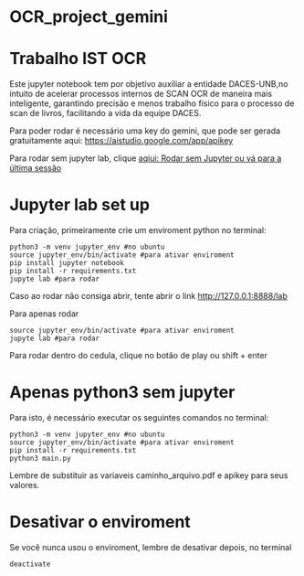 # OCR_project_gemini
# Trabalho IST OCR

Este jupyter notebook tem por objetivo auxiliar a entidade DACES-UNB,no intuito de acelerar processos internos de SCAN OCR de maneira mais inteligente, garantindo precisão e menos trabalho físico para o processo de scan de livros, facilitando a vida da equipe DACES.

Para poder rodar é necessário uma key do gemini, que pode ser gerada gratuitamente aqui: https://aistudio.google.com/app/apikey

Para rodar sem jupyter lab, clique [aqiui: Rodar sem Jupyter ou vá para a última sessão](#apenas-python3-sem-jupyter)

# Jupyter lab set up

Para criação, primeiramente crie um enviroment python no terminal:

```shell
python3 -m venv jupyter_env #no ubuntu
source jupyter_env/bin/activate #para ativar enviroment
pip install jupyter notebook
pip install -r requirements.txt
jupyte lab #para rodar
```

Caso ao rodar não consiga abrir, tente abrir o link http://127.0.0.1:8888/lab

Para apenas rodar 
```shell
source jupyter_env/bin/activate #para ativar enviroment
jupyte lab #para rodar
```
Para rodar dentro do cedula, clique no botão de play ou shift + enter

# Apenas python3 sem jupyter

Para isto, é necessário executar os seguintes comandos no terminal:

```shell
python3 -m venv jupyter_env #no ubuntu
source jupyter_env/bin/activate #para ativar enviroment
pip install -r requirements.txt
python3 main.py

```

Lembre de substituir as variaveis caminho_arquivo.pdf e apikey para seus valores.

# Desativar o enviroment

Se você nunca usou o enviroment, lembre de desativar depois, no terminal

```deactivate```
